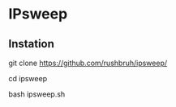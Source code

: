 # IPsweep

## Instation 
git clone https://github.com/rushbruh/ipsweep/

cd ipsweep

bash ipsweep.sh 
